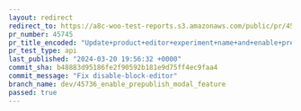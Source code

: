 ```yaml
---
layout: redirect
redirect_to: https://a8c-woo-test-reports.s3.amazonaws.com/public/pr/45745/api/index.html
pr_number: 45745
pr_title_encoded: "Update+product+editor+experiment+name+and+enable+pre-publish+panel+by+default"
pr_test_type: api
last_published: "2024-03-20 19:56:32 +0000"
commit_sha: b48883d95186fe2f90592b181e9d75ff4ec9faa4
commit_message: "Fix disable-block-editor"
branch_name: dev/45736_enable_prepublish_modal_feature
passed: true
---
```

